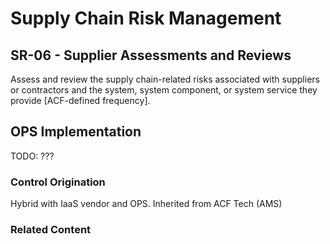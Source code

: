 # Supply Chain Risk Management
## SR-06 - Supplier Assessments and Reviews

Assess and review the supply chain-related risks associated with suppliers or contractors and the system, system component, or system service they provide [ACF-defined frequency].

## OPS Implementation

TODO: ???

### Control Origination

Hybrid with IaaS vendor and OPS. Inherited from ACF Tech (AMS)

### Related Content
